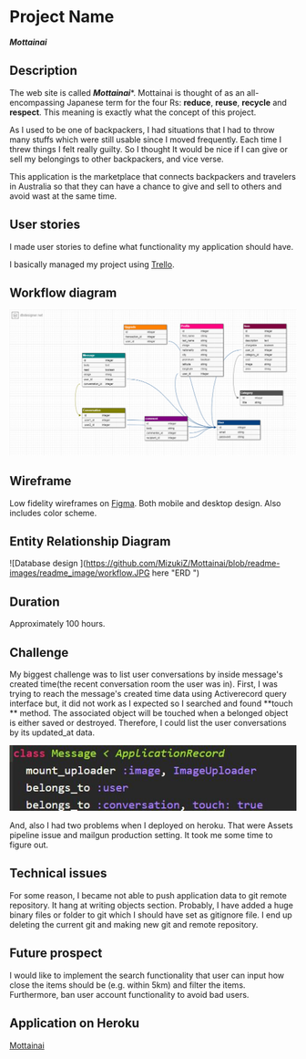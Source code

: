 
# Project Name
***Mottainai***

## Description

The web site is called ***Mottainai****. Mottainai is thought of as an all-encompassing Japanese term for the four Rs: **reduce**, **reuse**, **recycle** and **respect**. This meaning is exactly what the concept of this project.

As I used to be one of backpackers, I had situations that I had to throw many stuffs which were still usable since I moved frequently. Each time I threw things I felt really guilty. So I thought It would be nice if I can give or sell my belongings to other backpackers, and vice verse.

This application is the marketplace that connects backpackers and travelers in Australia so that they can have a chance to give and sell to others and avoid wast at the same time.

## User stories
I made user stories to define what functionality my application should have.

I basically managed my project using [Trello](https://trello.com/b/pq0IHI2D/project,"Trello").

## Workflow diagram
![Workflow diagram ](https://github.com/MizukiZ/Mottainai/blob/readme-images/readme_image/ERD.png "Workflow ")

## Wireframe
Low fidelity wireframes on [Figma](https://www.figma.com/file/beBNSRUoIFpYrDXqkoxPvNM6/Project-mottainai,"Figma"). Both mobile and desktop design. Also includes color scheme.


## Entity Relationship Diagram
![Database design ](https://github.com/MizukiZ/Mottainai/blob/readme-images/readme_image/workflow.JPG here "ERD ")

## Duration
Approximately 100 hours.

## Challenge
My biggest challenge was to list user conversations by inside message's created time(the recent conversation room the user was in). First, I was trying to reach the message's created time data using Activerecord query interface but, it did not work as I expected so I searched and found **touch ** method. The associated object will be touched when a belonged object is either saved or destroyed. Therefore, I could list the user conversations by its updated_at data.

![touch method ](https://github.com/MizukiZ/Mottainai/blob/readme-images/readme_image/touch%20method.JPG "touch method")

And, also I had two problems when I deployed on heroku. That were Assets pipeline issue and mailgun production setting. It took me some time to figure out.

## Technical issues
For some reason, I became not able to push application data to git remote repository. It hang at writing objects section. Probably, I have added a huge binary files or folder to git which I should have set as gitignore file. I end up deleting the current git and making new git and remote
repository.

## Future prospect

I would like to implement the search functionality that user can input how close the items should be (e.g. within 5km) and filter the items. Furthermore,  ban user account functionality to avoid bad users.

## Application on Heroku
[Mottainai](https://mottainai-project.herokuapp.com, "Mottainai")

